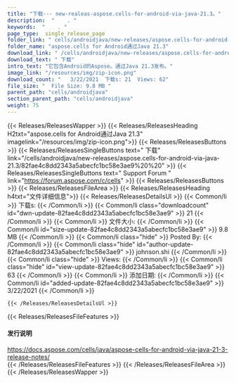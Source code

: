 ```yaml
---
title: "下载--- new-realeas-aspose.cells-for-android-via-java-21.3。" 
description:  "    . " 
keywords:  "    . " 
page_type:  single_release_page
folder_link: " cells/androidjava/new-releases/aspose.cells-for-android-via-java-21.3/"
folder_name: "aspose.cells for Android通过Java 21.3"
download_link: " /cells/androidjava/new-releases/aspose.cells-for-android-via-java-21.3/82fae4c8dd2343a5abecfc1bc58e3ae9"
download_text: " 下载"
intro_text: "它包含Android的Aspose。通过Java 21.3发布。"
image_link: "/resources/img/zip-icon.png"
download_count: "   3/22/2021  下载s: 21  Views: 62"
file_size: "  File Size: 9.8 MB "
parent_path: "cells/androidjava"
section_parent_path: "cells/androidjava"
weight: 75
---
```


{{< Releases/ReleasesWapper >}}
  {{< Releases/ReleasesHeading H2txt="aspose.cells for Android通过Java 21.3" imagelink="/resources/img/zip-icon.png">}}
  {{< Releases/ReleasesButtons >}}
    {{< Releases/ReleasesSingleButtons text=" 下载" link="/cells/androidjava/new-releases/aspose.cells-for-android-via-java-21.3/82fae4c8dd2343a5abecfc1bc58e3ae9%20%20" >}}
    {{< Releases/ReleasesSingleButtons text=" Support Forum " link="https://forum.aspose.com/c/cells" >}}
  {{< Releases/ReleasesButtons >}}
  {{< Releases/ReleasesFileArea >}}
    {{< Releases/ReleasesHeading h4txt="文件详细信息">}}
    {{< Releases/ReleasesDetailsUl >}}
            {{< Common/li  >}} 下载s: {{< /Common/li >}} 
      {{< Common/li class="downloadcount" id="dwn-update-82fae4c8dd2343a5abecfc1bc58e3ae9" >}} 21 {{< /Common/li >}} 
      {{< Common/li  >}} 文件大小: {{< /Common/li >}} 
      {{< Common/li id="size-update-82fae4c8dd2343a5abecfc1bc58e3ae9" >}} 9.8 MB {{< /Common/li >}} 
      {{< Common/li  class="hide" >}} Posted By: {{< /Common/li >}} 
      {{< Common/li class="hide" id="author-update-82fae4c8dd2343a5abecfc1bc58e3ae9" >}} johnson.shi {{< /Common/li >}} 
      {{< Common/li class="hide"  >}} Views: {{< /Common/li >}} 
      {{< Common/li class="hide" id="view-update-82fae4c8dd2343a5abecfc1bc58e3ae9" >}} 63 {{< /Common/li >}} 
      {{< Common/li  >}} 添加日期: {{< /Common/li >}} 
      {{< Common/li id="added-update-82fae4c8dd2343a5abecfc1bc58e3ae9" >}} 3/22/2021 {{< /Common/li >}} 

    {{< /Releases/ReleasesDetailsUl >}}

  {{< Releases/ReleasesFileFeatures >}}
      <h4>发行说明</h4><div><a href="https://docs.aspose.com/cells/java/aspose-cells-for-android-via-java-21-3-release-notes/">https://docs.aspose.com/cells/java/aspose-cells-for-android-via-java-21-3-release-notes/</a></div>
  {{< /Releases/ReleasesFileFeatures >}}
 {{< /Releases/ReleasesFileArea >}}
{{< /Releases/ReleasesWapper >}}


